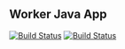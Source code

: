 ## Worker Java App

[![Build Status](http://34.65.68.51:8080/buildStatus/icon?job=instavote%2Fworker-build&subject=Build&color=blue)](http://34.65.68.51:8080/job/instavote/job/worker-build/)
[![Build Status](http://34.65.68.51:8080/buildStatus/icon?job=instavote%2Fworker-test&subject=UnitTest&color=purple)](http://34.65.68.51:8080/job/instavote/job/worker-test/)
